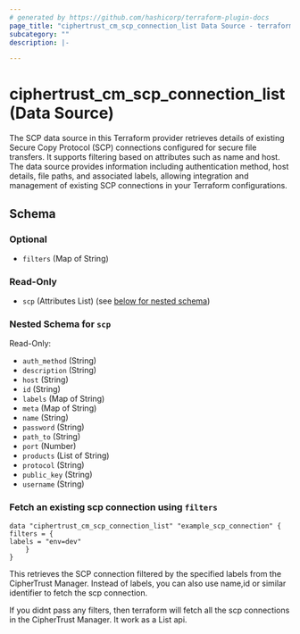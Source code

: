 ```yaml
---
# generated by https://github.com/hashicorp/terraform-plugin-docs
page_title: "ciphertrust_cm_scp_connection_list Data Source - terraform-provider-ciphertrust"
subcategory: ""
description: |-

---
```


# ciphertrust_cm_scp_connection_list (Data Source)

The SCP data source in this Terraform provider retrieves details of existing Secure Copy Protocol (SCP) connections configured for secure file transfers. It supports filtering based on attributes such as name and host. The data source provides information including authentication method, host details, file paths, and associated labels, allowing integration and management of existing SCP connections in your Terraform configurations.

<!-- schema generated by tfplugindocs -->
## Schema

### Optional

- `filters` (Map of String)

### Read-Only

- `scp` (Attributes List) (see [below for nested schema](#nestedatt--scp))

<a id="nestedatt--scp"></a>
### Nested Schema for `scp`

Read-Only:

- `auth_method` (String)
- `description` (String)
- `host` (String)
- `id` (String)
- `labels` (Map of String)
- `meta` (Map of String)
- `name` (String)
- `password` (String)
- `path_to` (String)
- `port` (Number)
- `products` (List of String)
- `protocol` (String)
- `public_key` (String)
- `username` (String)

### Fetch an existing scp connection using `filters`

    data "ciphertrust_cm_scp_connection_list" "example_scp_connection" {
    filters = {
    labels = "env=dev"
        }
    }

This retrieves the SCP connection filtered by the specified labels from the CipherTrust Manager.
Instead of labels, you can also use name,id or similar identifier to fetch the scp connection.

If you didnt pass any filters, then terraform will fetch all the scp connections in the CipherTrust Manager. It work as a List api.
